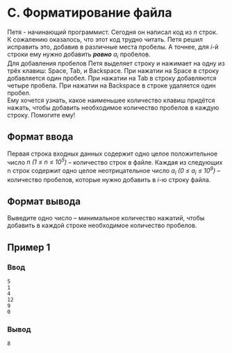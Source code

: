 # C. Форматирование файла

Петя - начинающий программист. Сегодня он написал код из _n_ строк.  
К сожалению оказалось, что этот код трудно читать. Петя решил исправить это, добавив в различные места пробелы. А
точнее, для _i_-й строки ему нужно добавить **_ровно_** _a<sub>i</sub>_ пробелов.  
Для добавления пробелов Петя выделяет строку и нажимает на одну из трёх клавиш: Space, Tab, и Backspace. При нажатии на
Space в строку добавляется один пробел. При нажатии на Tab в строку добавляются четыре пробела. При нажатии на Backspace
в строке удаляется один пробел.  
Ему хочется узнать, какое наименьшее количество клавиш придётся нажать, чтобы добавить необходимое количество пробелов в
каждую строку. Помогите ему!

## Формат ввода

Первая строка входных данных содержит одно целое положительное число
_n (1 ≤ n ≤ 10<sup>5</sup>)_ – количество строк в файле.
Каждая из следующих n строк содержит одно целое неотрицательное число
_a<sub>i</sub> (0 ≤ a<sub>i</sub> ≤ 10<sup>9</sup>)_ – количество пробелов, которые нужно добавить в _i_-ю строку файла.

## Формат вывода

Выведите одно число – минимальное количество нажатий, чтобы добавить в каждой строке необходимое количество пробелов.

## Пример 1

### Ввод

    5
    1
    4
    12
    9
    0

### Вывод

    8

